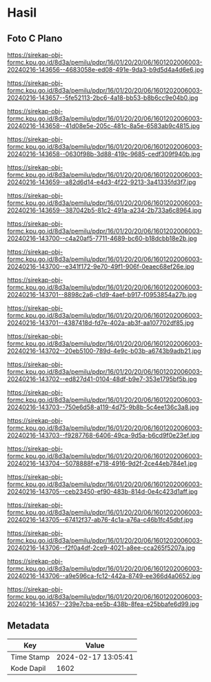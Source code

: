 # Hasil

## Foto C Plano

https://sirekap-obj-formc.kpu.go.id/8d3a/pemilu/pdpr/16/01/20/20/06/1601202006003-20240216-143656--4683058e-ed08-491e-9da3-b9d5d4a4d6e6.jpg

https://sirekap-obj-formc.kpu.go.id/8d3a/pemilu/pdpr/16/01/20/20/06/1601202006003-20240216-143657--5fe52113-2bc6-4a18-bb53-b8b6cc9e04b0.jpg

https://sirekap-obj-formc.kpu.go.id/8d3a/pemilu/pdpr/16/01/20/20/06/1601202006003-20240216-143658--41d08e5e-205c-481c-8a5e-6583ab9c4815.jpg

https://sirekap-obj-formc.kpu.go.id/8d3a/pemilu/pdpr/16/01/20/20/06/1601202006003-20240216-143658--0630f98b-3d88-419c-9685-cedf309f940b.jpg

https://sirekap-obj-formc.kpu.go.id/8d3a/pemilu/pdpr/16/01/20/20/06/1601202006003-20240216-143659--a82d6d14-e4d3-4f22-9213-3a41335fd3f7.jpg

https://sirekap-obj-formc.kpu.go.id/8d3a/pemilu/pdpr/16/01/20/20/06/1601202006003-20240216-143659--387042b5-81c2-491a-a234-2b733a6c8964.jpg

https://sirekap-obj-formc.kpu.go.id/8d3a/pemilu/pdpr/16/01/20/20/06/1601202006003-20240216-143700--c4a20af5-7711-4689-bc60-b18dcbb18e2b.jpg

https://sirekap-obj-formc.kpu.go.id/8d3a/pemilu/pdpr/16/01/20/20/06/1601202006003-20240216-143700--e341f172-9e70-49f1-906f-0eaec68ef26e.jpg

https://sirekap-obj-formc.kpu.go.id/8d3a/pemilu/pdpr/16/01/20/20/06/1601202006003-20240216-143701--8898c2a6-c1d9-4aef-b917-f0953854a27b.jpg

https://sirekap-obj-formc.kpu.go.id/8d3a/pemilu/pdpr/16/01/20/20/06/1601202006003-20240216-143701--4387418d-fd7e-402a-ab3f-aa107702df85.jpg

https://sirekap-obj-formc.kpu.go.id/8d3a/pemilu/pdpr/16/01/20/20/06/1601202006003-20240216-143702--20eb5100-789d-4e9c-b03b-a6743b9adb21.jpg

https://sirekap-obj-formc.kpu.go.id/8d3a/pemilu/pdpr/16/01/20/20/06/1601202006003-20240216-143702--ed827d41-0104-48df-b9e7-353e1795bf5b.jpg

https://sirekap-obj-formc.kpu.go.id/8d3a/pemilu/pdpr/16/01/20/20/06/1601202006003-20240216-143703--750e6d58-a119-4d75-9b8b-5c4ee136c3a8.jpg

https://sirekap-obj-formc.kpu.go.id/8d3a/pemilu/pdpr/16/01/20/20/06/1601202006003-20240216-143703--f9287768-6406-49ca-9d5a-b6cd9f0e23ef.jpg

https://sirekap-obj-formc.kpu.go.id/8d3a/pemilu/pdpr/16/01/20/20/06/1601202006003-20240216-143704--5078888f-e718-4916-9d2f-2ce44eb784e1.jpg

https://sirekap-obj-formc.kpu.go.id/8d3a/pemilu/pdpr/16/01/20/20/06/1601202006003-20240216-143705--ceb23450-ef90-483b-814d-0e4c423d1aff.jpg

https://sirekap-obj-formc.kpu.go.id/8d3a/pemilu/pdpr/16/01/20/20/06/1601202006003-20240216-143705--67412f37-ab76-4c1a-a76a-c46b1fc45dbf.jpg

https://sirekap-obj-formc.kpu.go.id/8d3a/pemilu/pdpr/16/01/20/20/06/1601202006003-20240216-143706--f2f0a4df-2ce9-4021-a8ee-cca265f5207a.jpg

https://sirekap-obj-formc.kpu.go.id/8d3a/pemilu/pdpr/16/01/20/20/06/1601202006003-20240216-143706--a9e596ca-fc12-442a-8749-ee366d4a0652.jpg

https://sirekap-obj-formc.kpu.go.id/8d3a/pemilu/pdpr/16/01/20/20/06/1601202006003-20240216-143657--239e7cba-ee5b-438b-8fea-e25bbafe6d99.jpg


## Metadata

| Key        | Value               |
| ---------- | ------------------- |
| Time Stamp | 2024-02-17 13:05:41 |
| Kode Dapil | 1602                |



